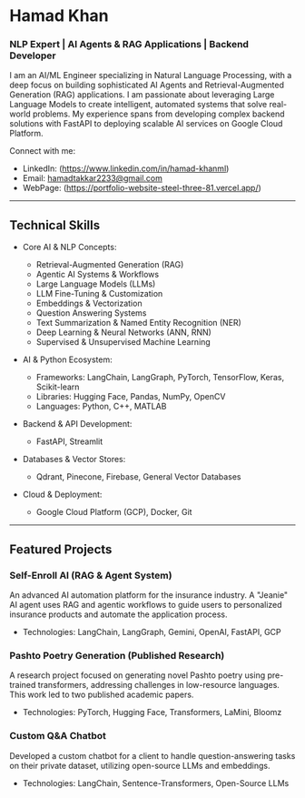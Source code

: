 # Hamad Khan
  ### NLP Expert | AI Agents & RAG Applications | Backend Developer

  I am an AI/ML Engineer specializing in Natural Language Processing, with a deep focus on building
  sophisticated AI Agents and Retrieval-Augmented Generation (RAG) applications. I am passionate about
  leveraging Large Language Models to create intelligent, automated systems that solve real-world problems.
  My experience spans from developing complex backend solutions with FastAPI to deploying scalable AI
  services on Google Cloud Platform.

  Connect with me:
  - LinkedIn: (https://www.linkedin.com/in/hamad-khanml)
  - Email: hamadtakkar2233@gmail.com
  - WebPage: (https://portfolio-website-steel-three-81.vercel.app/)

  ---
  ## Technical Skills

  - Core AI & NLP Concepts:
    - Retrieval-Augmented Generation (RAG)
    - Agentic AI Systems & Workflows
    - Large Language Models (LLMs)
    - LLM Fine-Tuning & Customization
    - Embeddings & Vectorization
    - Question Answering Systems
    - Text Summarization & Named Entity Recognition (NER)
    - Deep Learning & Neural Networks (ANN, RNN)
    - Supervised & Unsupervised Machine Learning

  - AI & Python Ecosystem:
    - Frameworks: LangChain, LangGraph, PyTorch, TensorFlow, Keras, Scikit-learn
    - Libraries: Hugging Face, Pandas, NumPy, OpenCV
    - Languages: Python, C++, MATLAB

  - Backend & API Development:
    - FastAPI, Streamlit

  - Databases & Vector Stores:
    - Qdrant, Pinecone, Firebase, General Vector Databases

  - Cloud & Deployment:
    - Google Cloud Platform (GCP), Docker, Git
  ---

  ## Featured Projects

  ### Self-Enroll AI (RAG & Agent System)
  An advanced AI automation platform for the insurance industry. A "Jeanie" AI agent uses RAG and agentic
  workflows to guide users to personalized insurance products and automate the application process.
  - Technologies: LangChain, LangGraph, Gemini, OpenAI, FastAPI, GCP

  ### Pashto Poetry Generation (Published Research)
  A research project focused on generating novel Pashto poetry using pre-trained transformers, addressing
  challenges in low-resource languages. This work led to two published academic papers.
  - Technologies: PyTorch, Hugging Face, Transformers, LaMini, Bloomz

  ### Custom Q&A Chatbot
  Developed a custom chatbot for a client to handle question-answering tasks on their private dataset,
  utilizing open-source LLMs and embeddings.
  - Technologies: LangChain, Sentence-Transformers, Open-Source LLMs
